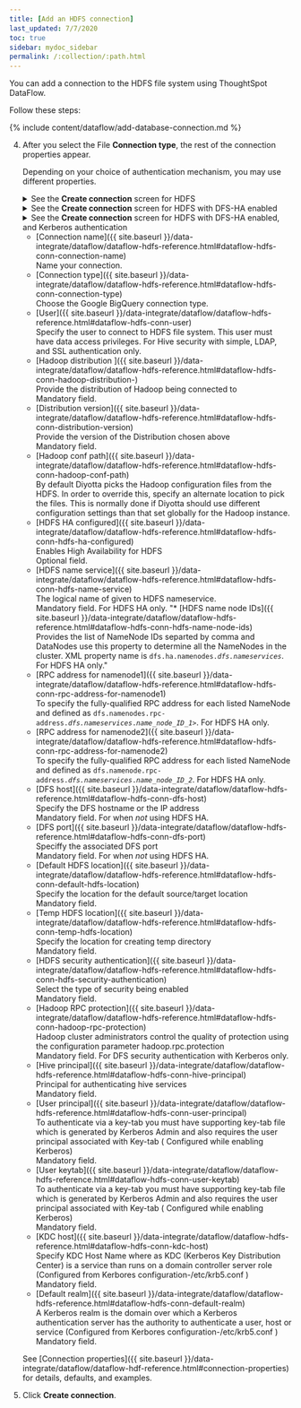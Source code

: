 ```yaml
---
title: [Add an HDFS connection]
last_updated: 7/7/2020
toc: true
sidebar: mydoc_sidebar
permalink: /:collection/:path.html
---
```

You can add a connection to the HDFS file system using ThoughtSpot DataFlow.

Follow these steps:

{% include content/dataflow/add-database-connection.md %}

4. After you select the File **Connection type**, the rest of the connection properties appear.

   Depending on your choice of authentication mechanism, you may use different properties.


   <details>
     <summary>See the <strong>Create connection</strong> screen for HDFS</summary>
     <p>
      <img src="../../images/dataflow-hdfs-create.png" alt="Add a connection to HDFS" /></p>
   </details>

   <details>
     <summary>See the <strong>Create connection</strong> screen for HDFS with DFS-HA enabled</summary>
     <p>
      <img src="../../images/dataflow-hdfs-dfs-ha-create.png" alt="Add a connection to HDFS with DFS-HA" /></p>
   </details>

   <details>
     <summary>See the <strong>Create connection</strong> screen for HDFS with DFS-HA enabled, and Kerberos authentication</summary>
     <p>
      <img src="../../images/dataflow-hdfs-dfs-ha-kerberos-create.png" alt="Add a connection to HDFS with DFS-HA and Kerberos authentication" /></p>
   </details>

   * [Connection name]({{ site.baseurl }}/data-integrate/dataflow/dataflow-hdfs-reference.html#dataflow-hdfs-conn-connection-name)<br/>Name your connection.
   * [Connection type]({{ site.baseurl }}/data-integrate/dataflow/dataflow-hdfs-reference.html#dataflow-hdfs-conn-connection-type)<br/>Choose the Google BigQuery connection type.
   * [User]({{ site.baseurl }}/data-integrate/dataflow/dataflow-hdfs-reference.html#dataflow-hdfs-conn-user)<br/>Specify the user to connect to HDFS file system. This user must have data access privileges. For Hive security with simple, LDAP, and SSL authentication only.
   * [Hadoop distribution ]({{ site.baseurl }}/data-integrate/dataflow/dataflow-hdfs-reference.html#dataflow-hdfs-conn-hadoop-distribution-)<br/>Provide the distribution of Hadoop being connected to<br/>Mandatory field.
   * [Distribution version]({{ site.baseurl }}/data-integrate/dataflow/dataflow-hdfs-reference.html#dataflow-hdfs-conn-distribution-version)<br/>Provide the version of the Distribution chosen above<br/>Mandatory field.
   * [Hadoop conf path]({{ site.baseurl }}/data-integrate/dataflow/dataflow-hdfs-reference.html#dataflow-hdfs-conn-hadoop-conf-path)<br/>By default Diyotta picks the Hadoop configuration files from the HDFS. In order to override this, specify an alternate location to pick the files. This is normally done if Diyotta should use different configuration settings than that set globally for the Hadoop instance.
   * [HDFS HA configured]({{ site.baseurl }}/data-integrate/dataflow/dataflow-hdfs-reference.html#dataflow-hdfs-conn-hdfs-ha-configured)<br/>Enables High Availability for HDFS<br/>Optional field.
   * [HDFS name service]({{ site.baseurl }}/data-integrate/dataflow/dataflow-hdfs-reference.html#dataflow-hdfs-conn-hdfs-name-service)<br/>The logical name of given to HDFS nameservice. <br/>Mandatory field. For HDFS HA only.
   "* [HDFS name node IDs]({{ site.baseurl }}/data-integrate/dataflow/dataflow-hdfs-reference.html#dataflow-hdfs-conn-hdfs-name-node-ids)<br/>Provides the list of NameNode IDs separted by comma and DataNodes use this property to determine all the NameNodes in the cluster.
   XML property name is <code>dfs.ha.namenodes.<em>dfs.nameservices</em></code>. For HDFS HA only."
   * [RPC address for namenode1]({{ site.baseurl }}/data-integrate/dataflow/dataflow-hdfs-reference.html#dataflow-hdfs-conn-rpc-address-for-namenode1)<br/>To specify the fully-qualified RPC address for each listed NameNode and defined as <code>dfs.namenodes.rpc-address.<em>dfs.nameservices</em>.<em>name_node_ID_1></em></code>. For HDFS HA only.
   * [RPC address for namenode2]({{ site.baseurl }}/data-integrate/dataflow/dataflow-hdfs-reference.html#dataflow-hdfs-conn-rpc-address-for-namenode2)<br/>To specify the fully-qualified RPC address for each listed NameNode and defined as <code>dfs.namenode.rpc-address.<em>dfs.nameservices</em>.<em>name_node_ID_2</em></code>. For HDFS HA only.
   * [DFS host]({{ site.baseurl }}/data-integrate/dataflow/dataflow-hdfs-reference.html#dataflow-hdfs-conn-dfs-host)<br/>Specify the DFS hostname or the IP address<br/>Mandatory field. For when <em>not</em> using HDFS HA.
   * [DFS port]({{ site.baseurl }}/data-integrate/dataflow/dataflow-hdfs-reference.html#dataflow-hdfs-conn-dfs-port)<br/>Speciffy the associated DFS port<br/>Mandatory field. For when <em>not</em> using HDFS HA.
   * [Default HDFS location]({{ site.baseurl }}/data-integrate/dataflow/dataflow-hdfs-reference.html#dataflow-hdfs-conn-default-hdfs-location)<br/>Specify the location for the default source/target location<br/>Mandatory field.
   * [Temp HDFS location]({{ site.baseurl }}/data-integrate/dataflow/dataflow-hdfs-reference.html#dataflow-hdfs-conn-temp-hdfs-location)<br/>Specify the location for creating temp directory<br/>Mandatory field.
   * [HDFS security authentication]({{ site.baseurl }}/data-integrate/dataflow/dataflow-hdfs-reference.html#dataflow-hdfs-conn-hdfs-security-authentication)<br/>Select the type of security being enabled <br/>Mandatory field.
   * [Hadoop RPC protection]({{ site.baseurl }}/data-integrate/dataflow/dataflow-hdfs-reference.html#dataflow-hdfs-conn-hadoop-rpc-protection)<br/>Hadoop cluster administrators control the quality of protection using the configuration parameter hadoop.rpc.protection<br/>Mandatory field. For DFS security authentication with Kerberos only.
   * [Hive principal]({{ site.baseurl }}/data-integrate/dataflow/dataflow-hdfs-reference.html#dataflow-hdfs-conn-hive-principal)<br/>Principal for authenticating hive services <br/>Mandatory field.
   * [User principal]({{ site.baseurl }}/data-integrate/dataflow/dataflow-hdfs-reference.html#dataflow-hdfs-conn-user-principal)<br/>To authenticate via a key-tab you must have supporting key-tab file which is generated by Kerberos Admin and also requires the user principal associated with Key-tab ( Configured while enabling Kerberos)<br/>Mandatory field.
   * [User keytab]({{ site.baseurl }}/data-integrate/dataflow/dataflow-hdfs-reference.html#dataflow-hdfs-conn-user-keytab)<br/>To authenticate via a key-tab you must have supporting key-tab file which is generated by Kerberos Admin and also requires the user principal associated with Key-tab ( Configured while enabling Kerberos)<br/>Mandatory field.
   * [KDC host]({{ site.baseurl }}/data-integrate/dataflow/dataflow-hdfs-reference.html#dataflow-hdfs-conn-kdc-host)<br/>Specify KDC Host Name where as KDC (Kerberos Key Distribution Center) is a service than runs on a domain controller server role (Configured from Kerbores configuration-/etc/krb5.conf )<br/>Mandatory field.
   * [Default realm]({{ site.baseurl }}/data-integrate/dataflow/dataflow-hdfs-reference.html#dataflow-hdfs-conn-default-realm)<br/>A Kerberos realm is the domain over which a Kerberos authentication server has the authority to authenticate a user, host or service (Configured from Kerbores configuration-/etc/krb5.conf )<br/>Mandatory field.

   See [Connection properties]({{ site.baseurl }}/data-integrate/dataflow/dataflow-hdf-reference.html#connection-properties) for details, defaults, and examples.

5. Click **Create connection**.   
